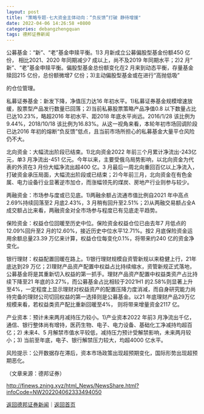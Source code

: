 ```yaml
---
layout: post
title: "策略专题-七大资金主体动向：“负反馈”打破 静待增援"
date: 2022-04-06 14:26:58 +0800
categories: debangzhengquan
tags: 德邦证券新闻
---
```

<p>公募基金：“新”、“老”基金申赎平衡。1)3 月新成立公募偏股型基金份额450 亿份， 相比2021、2020 年同期减少7 成以上，尚不及2019 年同期水平；2)2 月“ 新”、“老”基金申赎平衡。偏股型基金总份额变化在2 月来到动态平衡，存量基金赎回215 亿份，总份额微增7 亿份；3)主动偏股型基金或在进行“高抛低吸”</p>
 <p>的仓位管理。</p>
 <p>私募证券基金：新发下降，净值压力达16 年初水平。1)私募证券基金规模增速放缓，股票型产品发行数量已回落；2)当前私募股票策略产品净值0.8 以下数量占比已达10.23%，略超2016 年初水平、距2018 年底水平尚远。2016/1/28 该比例为9.44%，2018/10/18 该比例为16.83%。从这一视角来看，本轮年初市场回调阶段已达2016 年初的熔断“负反馈”低点，且当前市场所担心的私募基金大量平仓风险仍不大。</p>
 <p>北向资金：大幅流出阶段已结束。1)北向资金2022 年前三个月累计净流出-243亿元，单3 月净流出-451 亿元。今年以来，主要受俄乌局势影响，以北向资金为代表的外资在3 月份大幅净流出超400 亿。3 月最后一周北向重回百亿以上净流入，打破资金承压局面，大幅流出阶段或已结束；2)今年前三月，北向资金在有色金属、电力设备行业显著逆市加仓，而涨幅领先的煤炭、房地产行业则参与较少。</p>
 <p>两融资金：市场参与度或已见底。1)两融余额占流通市值比例自2021 年中高点2.69%持续回落至2 月底2.43%，3 月稍有回升至2.51%；2)从两融交易额占全A 成交额占比来看，两融资金对全市场参与程度已有见底走平趋势。</p>
 <p>保险资金：权益仓位回暖至历史中位。保险资金权益仓位已由去年7 月低点的12.09%回升至2 月的12.60%，接近历史中位水平12.71%。按2 月底保险资金运用余额总量23.39 万亿来计算，权益仓位每变化0.1%，将带来约240 亿的资金净变化。</p>
 <p>银行理财：权益配置回暖在路上。1)银行理财规模自资管新规以来稳健上行，21年底达到29 万亿；2)理财产品资产配置中权益占比持续缩水，资管新规正式落地，公募基金将是其重新切入权益的第一抓手。理财产品资产配置中权益类资产占比持续下降至21 年底的3.27%，而公募基金占比相较于2021H1 的2.58%则显著上升至4%，一定程度上显示理财对权益资产的配置压降力度消减，而自身研究能力尚待完备的理财公司切回权益的第一选择则是公募基金。以21 年底理财产品29万亿规模来看，若权益类资产配比重新回暖至4%， 则将带来增量资金2117 亿。</p>
 <p>产业资本：预计未来两月减持压力较小。1)产业资本2022 年前3 月净流出千亿，通信、银行整体尚有增持，医药生物、电子、电力设备、基础化工净减持均超百亿；2) 未来4、5 月解禁市值水平较低，减持压力预计受解禁影响，未来两月较小；3) 当前至年底，电子、银行解禁压力较大，均超4000 亿水平。</p>
 <p>风险提示：公开数据存在滞后，资本市场政策出现超预期变化，国际形势出现超预期恶化。</p><p class="em_media">（文章来源：德邦证券）</p>

<http://finews.zning.xyz/html_News/NewsShare.html?infoCode=NW202204062333494050>

[返回德邦证券新闻](//finews.withounder.com/category/debangzhengquan.html)｜[返回首页](//finews.withounder.com/)